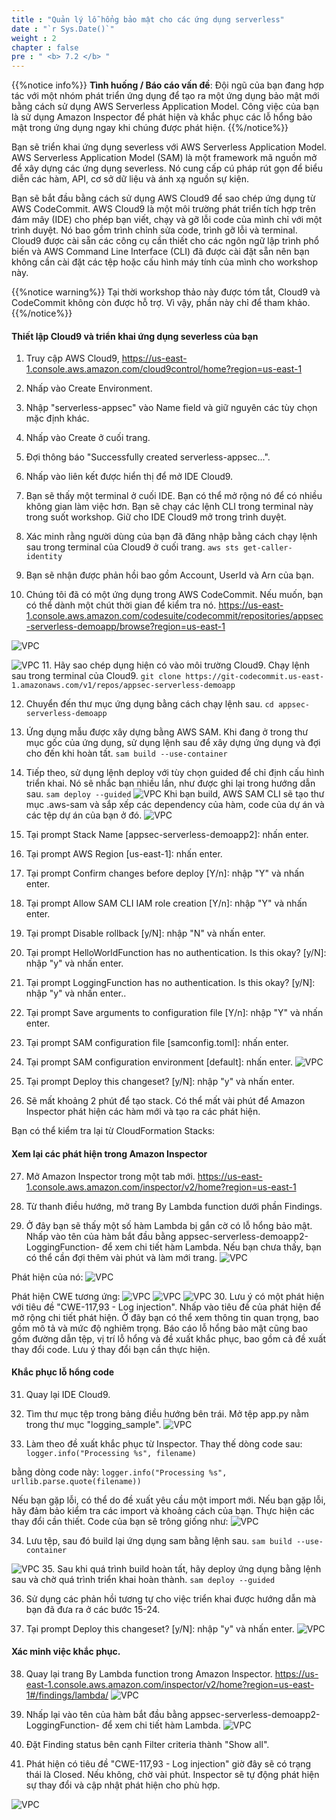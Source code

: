 ```yaml
---
title : "Quản lý lỗ hổng bảo mật cho các ứng dụng serverless"
date : "`r Sys.Date()`"
weight : 2
chapter : false
pre : " <b> 7.2 </b> "
---
```


{{%notice info%}}
**Tình huống / Báo cáo vấn đề**: Đội ngũ của bạn đang hợp tác với một nhóm phát triển ứng dụng để tạo ra một ứng dụng bảo mật mới bằng cách sử dụng AWS Serverless Application Model. Công việc của bạn là sử dụng Amazon Inspector để phát hiện và khắc phục các lỗ hổng bảo mật trong ứng dụng ngay khi chúng được phát hiện.
{{%/notice%}}

Bạn sẽ triển khai ứng dụng severless với AWS Serverless Application Model. AWS Serverless Application Model (SAM) là một framework mã nguồn mở để xây dựng các ứng dụng severless. Nó cung cấp cú pháp rút gọn để biểu diễn các hàm, API, cơ sở dữ liệu và ánh xạ nguồn sự kiện.

Bạn sẽ bắt đầu bằng cách sử dụng AWS Cloud9 để sao chép ứng dụng từ AWS CodeCommit. AWS Cloud9 là một môi trường phát triển tích hợp trên đám mây (IDE) cho phép bạn viết, chạy và gỡ lỗi code của mình chỉ với một trình duyệt. Nó bao gồm trình chỉnh sửa code, trình gỡ lỗi và terminal. Cloud9 được cài sẵn các công cụ cần thiết cho các ngôn ngữ lập trình phổ biến và AWS Command Line Interface (CLI) đã được cài đặt sẵn nên bạn không cần cài đặt các tệp hoặc cấu hình máy tính của mình cho workshop này.

{{%notice warning%}}
Tại thời workshop thảo này được tóm tắt, Cloud9 và CodeCommit không còn được hỗ trợ. Vì vậy, phần này chỉ để tham khảo.
{{%/notice%}}

#### Thiết lập Cloud9 và triển khai ứng dụng severless của bạn
1.	Truy cập AWS Cloud9, https://us-east-1.console.aws.amazon.com/cloud9control/home?region=us-east-1 


2.	Nhấp vào Create Environment.


3.	Nhập "serverless-appsec" vào Name field và giữ nguyên các tùy chọn mặc định khác.


4.	Nhấp vào Create ở cuối trang.


5.	Đợi thông báo "Successfully created serverless-appsec...".


6.	Nhấp vào liên kết được hiển thị để mở IDE Cloud9.


7.	Bạn sẽ thấy một terminal ở cuối IDE. Bạn có thể mở rộng nó để có nhiều không gian làm việc hơn. Bạn sẽ chạy các lệnh CLI trong terminal này trong suốt workshop. Giữ cho IDE Cloud9 mở trong trình duyệt.


8.	Xác minh rằng người dùng của bạn đã đăng nhập bằng cách chạy lệnh sau trong terminal của Cloud9 ở cuối trang.
```aws sts get-caller-identity```

9. Bạn sẽ nhận được phản hồi bao gồm Account, UserId và Arn của bạn.


10. Chúng tôi đã có một ứng dụng trong AWS CodeCommit. Nếu muốn, bạn có thể dành một chút thời gian để kiểm tra nó. https://us-east-1.console.aws.amazon.com/codesuite/codecommit/repositories/appsec-serverless-demoapp/browse?region=us-east-1 

![VPC](/images/7/7.2/s10.png)

![VPC](/images/7/7.2/s10b.png)
11. Hãy sao chép dụng hiện có vào môi trường Cloud9. Chạy lệnh sau trong terminal của Cloud9.
```git clone https://git-codecommit.us-east-1.amazonaws.com/v1/repos/appsec-serverless-demoapp```


12. Chuyển đến thư mục ứng dụng bằng cách chạy lệnh sau.
``` cd appsec-serverless-demoapp ```


13. Ứng dụng mẫu được xây dựng bằng AWS SAM. Khi đang ở trong thư mục gốc của ứng dụng, sử dụng lệnh sau để xây dựng ứng dụng và đợi cho đến khi hoàn tất.
```sam build --use-container```


14. Tiếp theo, sử dụng lệnh deploy với tùy chọn guided để chỉ định cấu hình triển khai. Nó sẽ nhắc bạn nhiều lần, như được ghi lại trong hướng dẫn sau.
```sam deploy --guided```
![VPC](/images/7/7.2/s14a.png)
Khi bạn build, AWS SAM CLI sẽ tạo thư mục .aws-sam và sắp xếp các dependency của hàm, code của dự án và các tệp dự án của bạn ở đó.
![VPC](/images/7/7.2/s14r.png)

15.	Tại prompt Stack Name [appsec-serverless-demoapp2]: nhấn enter.


16.	Tại prompt AWS Region [us-east-1]: nhấn enter.


17.	Tại prompt Confirm changes before deploy [Y/n]: nhập "Y" và nhấn enter.


18.	Tại prompt Allow SAM CLI IAM role creation [Y/n]: nhập "Y" và nhấn enter.


19.	Tại prompt Disable rollback [y/N]: nhập "N" và nhấn enter.


20.	Tại prompt HelloWorldFunction has no authentication. Is this okay? [y/N]: nhập "y" và nhấn enter.


21.	Tại prompt LoggingFunction has no authentication. Is this okay? [y/N]: nhập "y" và nhấn enter..


22.	Tại prompt Save arguments to configuration file [Y/n]: nhập "Y" và nhấn enter.


23.	Tại prompt SAM configuration file [samconfig.toml]: nhấn enter.



24.	Tại prompt SAM configuration environment [default]: nhấn enter.
![VPC](/images/7/7.2/s24.png)

25. Tại prompt Deploy this changeset? [y/N]: nhập "y" và nhấn enter.


26. Sẽ mất khoảng 2 phút để tạo stack. Có thể mất vài phút để Amazon Inspector phát hiện các hàm mới và tạo ra các phát hiện.

Bạn có thể kiểm tra lại từ CloudFormation Stacks:

#### Xem lại các phát hiện trong Amazon Inspector
27. Mở Amazon Inspector trong một tab mới. https://us-east-1.console.aws.amazon.com/inspector/v2/home?region=us-east-1 


28. Từ thanh điều hướng, mở trang By Lambda function dưới phần Findings.


29. Ở đây bạn sẽ thấy một số hàm Lambda bị gắn cờ có lỗ hổng bảo mật. Nhấp vào tên của hàm bắt đầu bằng appsec-serverless-demoapp2-LoggingFunction- để xem chi tiết hàm Lambda. Nếu bạn chưa thấy, bạn có thể cần đợi thêm vài phút và làm mới trang.
![VPC](/images/7/7.2/s29.png)

Phát hiện của nó:
![VPC](/images/7/7.2/s29b.png)

Phát hiện CWE tương ứng:
![VPC](/images/7/7.2/s29c.png)
![VPC](/images/7/7.2/s29d.png)
![VPC](/images/7/7.2/s29e.png)
30. Lưu ý có một phát hiện với tiêu đề "CWE-117,93 - Log injection". Nhấp vào tiêu đề của phát hiện để mở rộng chi tiết phát hiện. Ở đây bạn có thể xem thông tin quan trọng, bao gồm mô tả và mức độ nghiêm trọng. Báo cáo lỗ hổng bảo mật cũng bao gồm đường dẫn tệp, vị trí lỗ hổng và đề xuất khắc phục, bao gồm cả đề xuất thay đổi code. Lưu ý thay đổi bạn cần thực hiện.
#### Khắc phục lỗ hổng code
31. Quay lại IDE Cloud9.


32. Tìm thư mục tệp trong bảng điều hướng bên trái. Mở tệp app.py nằm trong thư mục "logging_sample".
![VPC](/images/7/7.2/s32.png)

33. Làm theo đề xuất khắc phục từ Inspector. Thay thế dòng code sau:
```logger.info("Processing %s", filename)```

bằng dòng code này:
```logger.info("Processing %s", urllib.parse.quote(filename))```

Nếu bạn gặp lỗi, có thể do đề xuất yêu cầu một import mới. Nếu bạn gặp lỗi, hãy đảm bảo kiểm tra các import và khoảng cách của bạn. Thực hiện các thay đổi cần thiết. Code của bạn sẽ trông giống như:
![VPC](/images/7/7.2/s33.png)

34. Lưu tệp, sau đó build lại ứng dụng sam bằng lệnh sau.
```sam build --use-container```

![VPC](/images/7/7.2/s34.png)
35. Sau khi quá trình build hoàn tất, hãy deploy ứng dụng bằng lệnh sau và chờ quá trình triển khai hoàn thành.
```sam deploy --guided```



36. Sử dụng các phản hồi tương tự cho việc triển khai được hướng dẫn mà bạn đã đưa ra ở các bước 15-24.


37. Tại prompt Deploy this changeset? [y/N]: nhập "y" và nhấn enter.
![VPC](/images/7/7.2/s37.png)
#### Xác minh việc khắc phục.
38. Quay lại trang By Lambda function trong Amazon Inspector. https://us-east-1.console.aws.amazon.com/inspector/v2/home?region=us-east-1#/findings/lambda/ 
![VPC](/images/7/7.2/s38.png)

39. Nhấp lại vào tên của hàm bắt đầu bằng appsec-serverless-demoapp2-LoggingFunction- để xem chi tiết hàm Lambda.
![VPC](/images/7/7.2/s39.png)

40. Đặt Finding status bên cạnh Filter criteria thành "Show all".



41. Phát hiện có tiêu đề "CWE-117,93 - Log injection" giờ đây sẽ có trạng thái là Closed. Nếu không, chờ vài phút. Inspector sẽ tự động phát hiện sự thay đổi và cập nhật phát hiện cho phù hợp.

![VPC](/images/7/7.2/s41.png)